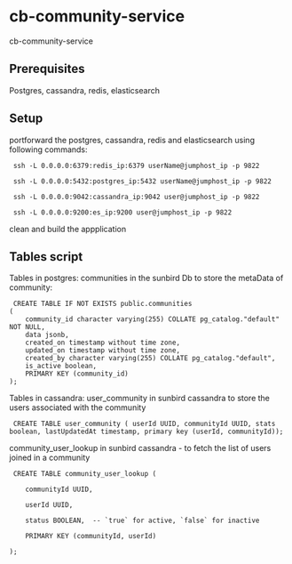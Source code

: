 # cb-community-service
cb-community-service

## Prerequisites
Postgres, cassandra, redis, elasticsearch

## Setup
portforward the postgres, cassandra, redis and elasticsearch using following commands:

```shell
 ssh -L 0.0.0.0:6379:redis_ip:6379 userName@jumphost_ip -p 9822
```
```shell
 ssh -L 0.0.0.0:5432:postgres_ip:5432 userName@jumphost_ip -p 9822
```
```shell
 ssh -L 0.0.0.0:9042:cassandra_ip:9042 user@jumphost_ip -p 9822
```
```shell
 ssh -L 0.0.0.0:9200:es_ip:9200 user@jumphost_ip -p 9822
```
clean and build the appplication

## Tables script
Tables in postgres:
communities in the sunbird Db to store the metaData of community:
```shell
 CREATE TABLE IF NOT EXISTS public.communities
(
    community_id character varying(255) COLLATE pg_catalog."default" NOT NULL,
    data jsonb,
    created_on timestamp without time zone,
    updated_on timestamp without time zone,
    created_by character varying(255) COLLATE pg_catalog."default",
    is_active boolean,
    PRIMARY KEY (community_id)
);
```
Tables in cassandra:
user_community in sunbird cassandra to store the users associated with the community
```shell
 CREATE TABLE user_community ( userId UUID, communityId UUID, stats boolean, lastUpdatedAt timestamp, primary key (userId, communityId));
```
community_user_lookup in sunbird cassandra - to fetch the list of users joined in a community
```shell
 CREATE TABLE community_user_lookup (

    communityId UUID,

    userId UUID,

    status BOOLEAN,  -- `true` for active, `false` for inactive

    PRIMARY KEY (communityId, userId)

);
```




